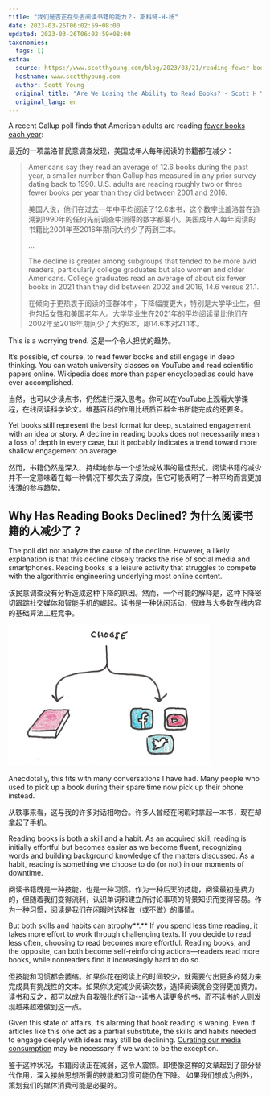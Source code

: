 ```yaml
---
title: "我们是否正在失去阅读书籍的能力？- 斯科特-H-杨"
date: 2023-03-26T06:02:59+08:00
updated: 2023-03-26T06:02:59+08:00
taxonomies:
  tags: []
extra:
  source: https://www.scotthyoung.com/blog/2023/03/21/reading-fewer-books/
  hostname: www.scotthyoung.com
  author: Scott Young
  original_title: "Are We Losing the Ability to Read Books? - Scott H Young"
  original_lang: en
---
```


A recent Gallup poll finds that American adults are reading [fewer books each year](https://news.gallup.com/poll/388541/americans-reading-fewer-books-past.aspx):  

最近的一项盖洛普民意调查发现，美国成年人每年阅读的书籍都在减少：

> Americans say they read an average of 12.6 books during the past year, a smaller number than Gallup has measured in any prior survey dating back to 1990. U.S. adults are reading roughly two or three fewer books per year than they did between 2001 and 2016.  
> 
> 美国人说，他们在过去一年中平均阅读了12.6本书，这个数字比盖洛普在追溯到1990年的任何先前调查中测得的数字都要小。美国成年人每年阅读的书籍比2001年至2016年期间大约少了两到三本。
> 
> …
> 
> The decline is greater among subgroups that tended to be more avid readers, particularly college graduates but also women and older Americans. College graduates read an average of about six fewer books in 2021 than they did between 2002 and 2016, 14.6 versus 21.1.  
> 
> 在倾向于更热衷于阅读的亚群体中，下降幅度更大，特别是大学毕业生，但也包括女性和美国老年人。大学毕业生在2021年的平均阅读量比他们在2002年至2016年期间少了大约6本，即14.6本对21.1本。

This is a worrying trend. 这是一个令人担忧的趋势。

It’s possible, of course, to read fewer books and still engage in deep thinking. You can watch university classes on YouTube and read scientific papers online. Wikipedia does more than paper encyclopedias could have ever accomplished.  

当然，也可以少读点书，仍然进行深入思考。你可以在YouTube上观看大学课程，在线阅读科学论文。维基百科的作用比纸质百科全书所能完成的还要多。

Yet books still represent the best format for deep, sustained engagement with an idea or story. A decline in reading books does not necessarily mean a loss of depth in every case, but it probably indicates a trend toward more shallow engagement on average.  

然而，书籍仍然是深入、持续地参与一个想法或故事的最佳形式。阅读书籍的减少并不一定意味着在每一种情况下都失去了深度，但它可能表明了一种平均而言更加浅薄的参与趋势。

## Why Has Reading Books Declined? 为什么阅读书籍的人减少了？

The poll did not analyze the cause of the decline. However, a likely explanation is that this decline closely tracks the rise of social media and smartphones. Reading books is a leisure activity that struggles to compete with the algorithmic engineering underlying most online content.  

该民意调查没有分析造成这种下降的原因。然而，一个可能的解释是，这种下降密切跟踪社交媒体和智能手机的崛起。读书是一种休闲活动，很难与大多数在线内容的基础算法工程竞争。

![](choose.png)

Anecdotally, this fits with many conversations I have had. Many people who used to pick up a book during their spare time now pick up their phone instead.  

从轶事来看，这与我的许多对话相吻合。许多人曾经在闲暇时拿起一本书，现在却拿起了手机。

Reading books is both a skill and a habit. As an acquired skill, reading is initially effortful but becomes easier as we become fluent, recognizing words and building background knowledge of the matters discussed. As a habit, reading is something we choose to do (or not) in our moments of downtime.  

阅读书籍既是一种技能，也是一种习惯。作为一种后天的技能，阅读最初是费力的，但随着我们变得流利，认识单词和建立所讨论事项的背景知识而变得容易。作为一种习惯，阅读是我们在闲暇时选择做（或不做）的事情。

But both skills and habits can atrophy**.** If you spend less time reading, it takes more effort to work through challenging texts. If you decide to read less often, choosing to read becomes more effortful. Reading books, and the opposite, can both become self-reinforcing actions—readers read more books, while nonreaders find it increasingly hard to do so.  

但技能和习惯都会萎缩。如果你花在阅读上的时间较少，就需要付出更多的努力来完成具有挑战性的文本。如果你决定减少阅读次数，选择阅读就会变得更加费力。读书和反之，都可以成为自我强化的行动--读书人读更多的书，而不读书的人则发现越来越难做到这一点。

Given this state of affairs, it’s alarming that book reading is waning. Even if articles like this one act as a partial substitute, the skills and habits needed to engage deeply with ideas may still be declining. [Curating our media consumption](https://www.scotthyoung.com/blog/2023/01/31/curated-consumption/) may be necessary if we want to be the exception.  

鉴于这种状况，书籍阅读正在减弱，这令人震惊。即使像这样的文章起到了部分替代作用，深入接触思想所需的技能和习惯可能仍在下降。 如果我们想成为例外，策划我们的媒体消费可能是必要的。
